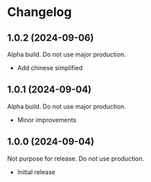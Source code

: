 # Changelog

## 1.0.2 (2024-09-06)

Alpha build. Do not use major production.

- Add chinese simplified

## 1.0.1 (2024-09-04)

Alpha build. Do not use major production.

- Minor improvements

## 1.0.0 (2024-09-04)

Not purpose for release. Do not use production.

- Initial release
